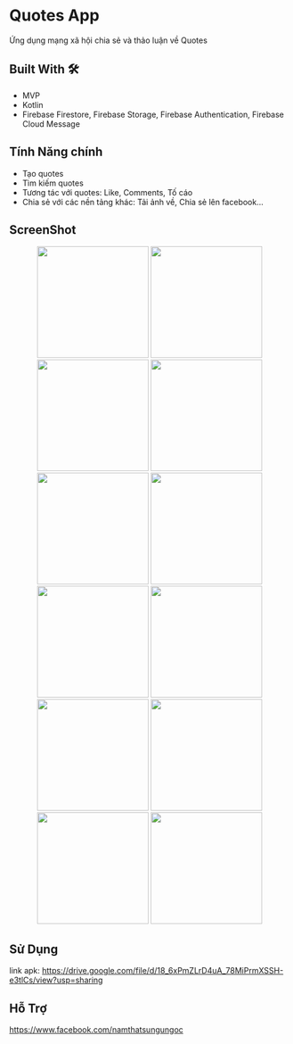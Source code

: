 # Quotes App

Ứng dụng mạng xã hội chia sẻ và thảo luận về Quotes

## Built With 🛠
- MVP
- Kotlin
- Firebase Firestore, Firebase Storage, Firebase Authentication, Firebase Cloud Message
## Tính Năng chính
- Tạo quotes
- Tìm kiếm quotes
- Tương tác với quotes: Like, Comments, Tố cáo
- Chia sẻ với các nền tảng khác: Tải ảnh về, Chia sẻ lên facebook...
## ScreenShot
<div style="display: flex; flex-wrap: wrap; justify-content: center;">
  <div style="flex-basis: 100%; text-align: center;">
    <img src="https://github.com/user-attachments/assets/60e442f5-86cf-4881-b8fe-e3c30f4a252d" width="200" />
    <img src="https://github.com/user-attachments/assets/752a874f-0996-47ed-a050-43c37ee8d6c9" width="200" />
    <img src="https://github.com/user-attachments/assets/32163ecd-fda9-4ca7-8810-f7970658530e" width="200" />
    <img src="https://github.com/user-attachments/assets/b47fd736-fcf3-411a-ab44-d82b115201f2" width="200" />
    <img src="https://github.com/user-attachments/assets/e23b16bf-15b7-4fb2-a6fa-3f82fa3753e1" width="200" />
    <img src="https://github.com/user-attachments/assets/04d7dea1-eb9c-4103-8f89-73a635cd0740" width="200" />
  </div>
  <div style="flex-basis: 100%; text-align: center;">
    <img src="https://github.com/user-attachments/assets/8e44dbd7-50db-47fe-b510-b1ab8fec7b49" width="200" />
    <img src="https://github.com/user-attachments/assets/95925d4d-3634-4882-9bf4-dbf04c5084be" width="200" />
    <img src="https://github.com/user-attachments/assets/22bea35d-c91b-417a-bf4a-2e4429f32899" width="200" />
    <img src="https://github.com/user-attachments/assets/dac1cc6c-fb83-45b8-bb11-66fcdaabccbd" width="200" />
    <img src="https://github.com/user-attachments/assets/e8d175d4-a528-4d50-91b6-5b1c0544e494" width="200" />
    <img src="https://github.com/user-attachments/assets/cb8f533a-038d-46a3-b127-11f8a01cf450" width="200" />
  </div>
</div>


## Sử Dụng
link apk: https://drive.google.com/file/d/18_6xPmZLrD4uA_78MiPrmXSSH-e3tlCs/view?usp=sharing

## Hỗ Trợ
https://www.facebook.com/namthatsungungoc
